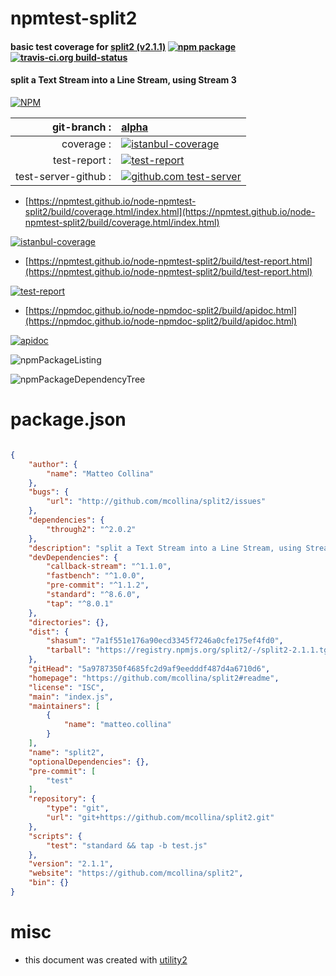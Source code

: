 # npmtest-split2

#### basic test coverage for  [split2 (v2.1.1)](https://github.com/mcollina/split2#readme)  [![npm package](https://img.shields.io/npm/v/npmtest-split2.svg?style=flat-square)](https://www.npmjs.org/package/npmtest-split2) [![travis-ci.org build-status](https://api.travis-ci.org/npmtest/node-npmtest-split2.svg)](https://travis-ci.org/npmtest/node-npmtest-split2)

#### split a Text Stream into a Line Stream, using Stream 3

[![NPM](https://nodei.co/npm/split2.png?downloads=true&downloadRank=true&stars=true)](https://www.npmjs.com/package/split2)

| git-branch : | [alpha](https://github.com/npmtest/node-npmtest-split2/tree/alpha)|
|--:|:--|
| coverage : | [![istanbul-coverage](https://npmtest.github.io/node-npmtest-split2/build/coverage.badge.svg)](https://npmtest.github.io/node-npmtest-split2/build/coverage.html/index.html)|
| test-report : | [![test-report](https://npmtest.github.io/node-npmtest-split2/build/test-report.badge.svg)](https://npmtest.github.io/node-npmtest-split2/build/test-report.html)|
| test-server-github : | [![github.com test-server](https://npmtest.github.io/node-npmtest-split2/GitHub-Mark-32px.png)](https://npmtest.github.io/node-npmtest-split2/build/app/index.html) | | build-artifacts : | [![build-artifacts](https://npmtest.github.io/node-npmtest-split2/glyphicons_144_folder_open.png)](https://github.com/npmtest/node-npmtest-split2/tree/gh-pages/build)|

- [https://npmtest.github.io/node-npmtest-split2/build/coverage.html/index.html](https://npmtest.github.io/node-npmtest-split2/build/coverage.html/index.html)

[![istanbul-coverage](https://npmtest.github.io/node-npmtest-split2/build/screenCapture.buildCi.browser.%252Ftmp%252Fbuild%252Fcoverage.lib.html.png)](https://npmtest.github.io/node-npmtest-split2/build/coverage.html/index.html)

- [https://npmtest.github.io/node-npmtest-split2/build/test-report.html](https://npmtest.github.io/node-npmtest-split2/build/test-report.html)

[![test-report](https://npmtest.github.io/node-npmtest-split2/build/screenCapture.buildCi.browser.%252Ftmp%252Fbuild%252Ftest-report.html.png)](https://npmtest.github.io/node-npmtest-split2/build/test-report.html)

- [https://npmdoc.github.io/node-npmdoc-split2/build/apidoc.html](https://npmdoc.github.io/node-npmdoc-split2/build/apidoc.html)

[![apidoc](https://npmdoc.github.io/node-npmdoc-split2/build/screenCapture.buildCi.browser.%252Ftmp%252Fbuild%252Fapidoc.html.png)](https://npmdoc.github.io/node-npmdoc-split2/build/apidoc.html)

![npmPackageListing](https://npmtest.github.io/node-npmtest-split2/build/screenCapture.npmPackageListing.svg)

![npmPackageDependencyTree](https://npmtest.github.io/node-npmtest-split2/build/screenCapture.npmPackageDependencyTree.svg)



# package.json

```json

{
    "author": {
        "name": "Matteo Collina"
    },
    "bugs": {
        "url": "http://github.com/mcollina/split2/issues"
    },
    "dependencies": {
        "through2": "^2.0.2"
    },
    "description": "split a Text Stream into a Line Stream, using Stream 3",
    "devDependencies": {
        "callback-stream": "^1.1.0",
        "fastbench": "^1.0.0",
        "pre-commit": "^1.1.2",
        "standard": "^8.6.0",
        "tap": "^8.0.1"
    },
    "directories": {},
    "dist": {
        "shasum": "7a1f551e176a90ecd3345f7246a0cfe175ef4fd0",
        "tarball": "https://registry.npmjs.org/split2/-/split2-2.1.1.tgz"
    },
    "gitHead": "5a9787350f4685fc2d9af9eedddf487d4a6710d6",
    "homepage": "https://github.com/mcollina/split2#readme",
    "license": "ISC",
    "main": "index.js",
    "maintainers": [
        {
            "name": "matteo.collina"
        }
    ],
    "name": "split2",
    "optionalDependencies": {},
    "pre-commit": [
        "test"
    ],
    "repository": {
        "type": "git",
        "url": "git+https://github.com/mcollina/split2.git"
    },
    "scripts": {
        "test": "standard && tap -b test.js"
    },
    "version": "2.1.1",
    "website": "https://github.com/mcollina/split2",
    "bin": {}
}
```



# misc
- this document was created with [utility2](https://github.com/kaizhu256/node-utility2)
